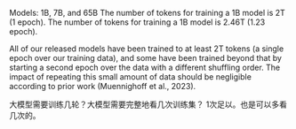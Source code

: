 Models: 1B, 7B, and 65B
The number of tokens for training a 1B model is 2T (1 epoch).
The number of tokens for training a 1B model is 2.46T (1.23 epoch).

All of our released models have been trained to at least 2T tokens (a single epoch over our training
data), and some have been trained beyond that by starting a second epoch over the data with a
different shuffling order. The impact of repeating this small amount of data should be negligible
according to prior work (Muennighoff et al., 2023).

大模型需要训练几轮？大模型需要完整地看几次训练集？ 1次足以。也是可以多看几次的。







